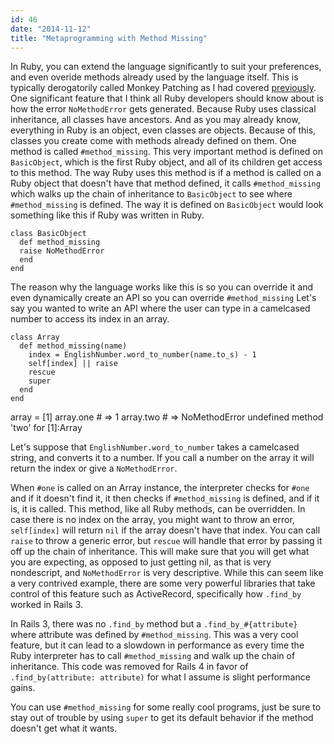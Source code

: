 ```yaml
---
id: 46
date: "2014-11-12"
title: "Metaprogramming with Method Missing"
---
```

In Ruby, you can extend the language significantly to suit your preferences, and even overide methods already used by the language itself. This is typically derogatorily called Monkey Patching as I had covered [previously](http://www.charliemassry.com/posts/45-when-is-it-okay-to-monkey-patch). One significant feature that I think all Ruby developers should know about is how the error `NoMethodError` gets generated. Because Ruby uses classical inheritance, all classes have ancestors. And as you may already know, everything in Ruby is an object, even classes are objects. Because of this, classes you create come with methods already defined on them. One method is called `#method_missing`. This very important method is defined on `BasicObject`, which is the first Ruby object, and all of its children get access to this method. The way Ruby uses this method is if a method is called on a Ruby object that doesn't have that method defined, it calls `#method_missing` which walks up the chain of inheritance to `BasicObject` to see where `#method_missing` is defined. The way it is defined on `BasicObject` would look something like this if Ruby was written in Ruby.

    class BasicObject
      def method_missing
      raise NoMethodError
      end
    end

The reason why the language works like this is so you can override it and even dynamically create an API so you can override `#method_missing` Let's say you wanted to write an API where the user can type in a camelcased number to access its index in an array.

    class Array
      def method_missing(name)
        index = EnglishNumber.word_to_number(name.to_s) - 1
        self[index] || raise
        rescue
        super
      end
    end

array = [1]
array.one # => 1
array.two # => NoMethodError undefined method 'two' for [1]:Array

Let's suppose that `EnglishNumber.word_to_number` takes a camelcased string, and converts it to a number. If you call a number on the array it will return the index or give a `NoMethodError`.

When `#one` is called on an Array instance, the interpreter checks for `#one` and if it doesn't find it, it then checks if `#method_missing` is defined, and if it is, it is called. This method, like all Ruby methods, can be overridden. In case there is no index on the array, you might want to throw an error, `self[index]` will return `nil` if the array doesn't have that index. You can call `raise` to throw a generic error, but `rescue` will handle that error by passing it off up the chain of inheritance. This will make sure that you will get what you are expecting, as opposed to just getting nil, as that is very nondescript, and `NoMethodError` is very descriptive. While this can seem like a very contrived example, there are some very powerful libraries that take control of this feature such as ActiveRecord, specifically how `.find_by` worked in Rails 3.

In Rails 3, there was no `.find_by` method but a `.find_by_#{attribute}` where attribute was defined by `#method_missing`. This was a very cool feature, but it can lead to a slowdown in performance as every time the Ruby interpreter has to call `#method_missing` and walk up the chain of inheritance. This code was removed for Rails 4 in favor of `.find_by(attribute: attribute)` for what I assume is slight performance gains.

You can use `#method_missing` for some really cool programs, just be sure to stay out of trouble by using `super` to get its default behavior if the method doesn't get what it wants.